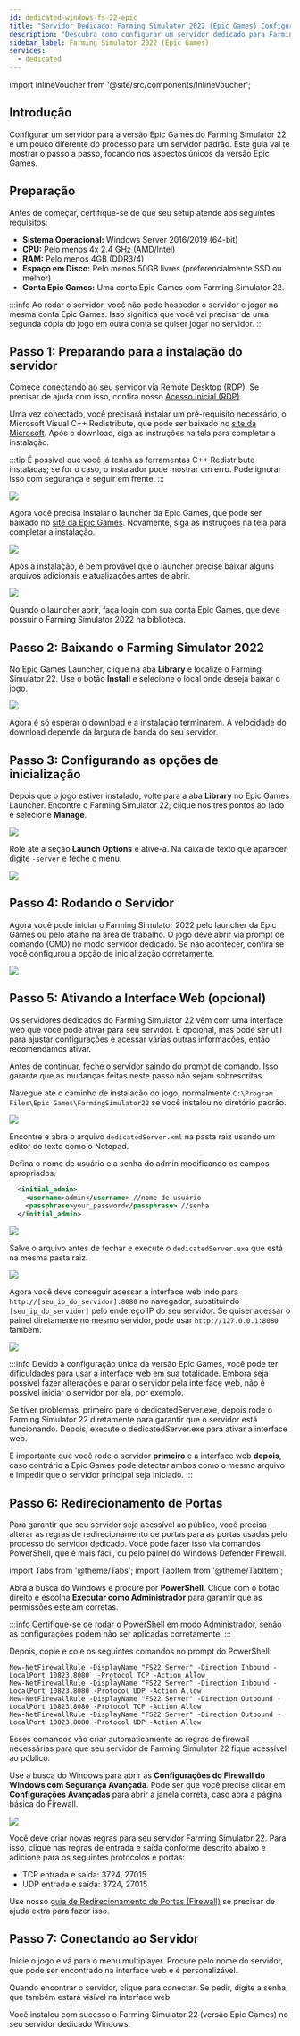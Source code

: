```yaml
---
id: dedicated-windows-fs-22-epic
title: "Servidor Dedicado: Farming Simulator 2022 (Epic Games) Configuração no Windows"
description: "Descubra como configurar um servidor dedicado para Farming Simulator 22 versão Epic Games com desempenho otimizado e requisitos únicos → Saiba mais agora"
sidebar_label: Farming Simulator 2022 (Epic Games)
services:
  - dedicated
---
```


import InlineVoucher from '@site/src/components/InlineVoucher';

## Introdução
Configurar um servidor para a versão Epic Games do Farming Simulator 22 é um pouco diferente do processo para um servidor padrão. Este guia vai te mostrar o passo a passo, focando nos aspectos únicos da versão Epic Games.

<InlineVoucher />

## Preparação

Antes de começar, certifique-se de que seu setup atende aos seguintes requisitos:
- **Sistema Operacional:** Windows Server 2016/2019 (64-bit)
- **CPU:** Pelo menos 4x 2.4 GHz (AMD/Intel)
- **RAM:** Pelo menos 4GB (DDR3/4)
- **Espaço em Disco:** Pelo menos 50GB livres (preferencialmente SSD ou melhor)
- **Conta Epic Games:** Uma conta Epic Games com Farming Simulator 22.

:::info
Ao rodar o servidor, você não pode hospedar o servidor e jogar na mesma conta Epic Games. Isso significa que você vai precisar de uma segunda cópia do jogo em outra conta se quiser jogar no servidor.
:::

## Passo 1: Preparando para a instalação do servidor
Comece conectando ao seu servidor via Remote Desktop (RDP). Se precisar de ajuda com isso, confira nosso [Acesso Inicial (RDP)](vserver-windows-userdp.md).

Uma vez conectado, você precisará instalar um pré-requisito necessário, o Microsoft Visual C++ Redistribute, que pode ser baixado no [site da Microsoft](https://learn.microsoft.com/en-US/cpp/windows/latest-supported-vc-redist?view=msvc-170). Após o download, siga as instruções na tela para completar a instalação.

:::tip
É possível que você já tenha as ferramentas C++ Redistribute instaladas; se for o caso, o instalador pode mostrar um erro. Pode ignorar isso com segurança e seguir em frente.
:::

![](https://screensaver01.zap-hosting.com/index.php/s/9kjW9QdoWtwRAbW/preview.png)

Agora você precisa instalar o launcher da Epic Games, que pode ser baixado no [site da Epic Games](https://store.epicgames.com/en-US/download). Novamente, siga as instruções na tela para completar a instalação.

![](https://screensaver01.zap-hosting.com/index.php/s/msGyRYr5cxoSti5/preview.png)

Após a instalação, é bem provável que o launcher precise baixar alguns arquivos adicionais e atualizações antes de abrir.

![](https://screensaver01.zap-hosting.com/index.php/s/Bzya5Tzj8sY7RY2/preview)

Quando o launcher abrir, faça login com sua conta Epic Games, que deve possuir o Farming Simulator 2022 na biblioteca.

## Passo 2: Baixando o Farming Simulator 2022

No Epic Games Launcher, clique na aba **Library** e localize o Farming Simulator 22. Use o botão **Install** e selecione o local onde deseja baixar o jogo.

![](https://screensaver01.zap-hosting.com/index.php/s/s9SxMgLtQHtwTPQ/preview)

Agora é só esperar o download e a instalação terminarem. A velocidade do download depende da largura de banda do seu servidor.

## Passo 3: Configurando as opções de inicialização

Depois que o jogo estiver instalado, volte para a aba **Library** no Epic Games Launcher. Encontre o Farming Simulator 22, clique nos três pontos ao lado e selecione **Manage**.

![](https://screensaver01.zap-hosting.com/index.php/s/t63G5XzxwpaLje9/preview)

Role até a seção **Launch Options** e ative-a. Na caixa de texto que aparecer, digite `-server` e feche o menu.

![](https://screensaver01.zap-hosting.com/index.php/s/HLAXkbdpanAFfbS/preview)

## Passo 4: Rodando o Servidor

Agora você pode iniciar o Farming Simulator 2022 pelo launcher da Epic Games ou pelo atalho na área de trabalho. O jogo deve abrir via prompt de comando (CMD) no modo servidor dedicado. Se não acontecer, confira se você configurou a opção de inicialização corretamente.

![](https://screensaver01.zap-hosting.com/index.php/s/Bf5LX72LWNwSFib/preview)

## Passo 5: Ativando a Interface Web (opcional)

Os servidores dedicados do Farming Simulator 22 vêm com uma interface web que você pode ativar para seu servidor. É opcional, mas pode ser útil para ajustar configurações e acessar várias outras informações, então recomendamos ativar.

Antes de continuar, feche o servidor saindo do prompt de comando. Isso garante que as mudanças feitas neste passo não sejam sobrescritas.

Navegue até o caminho de instalação do jogo, normalmente `C:\Program Files\Epic Games\FarmingSimulator22` se você instalou no diretório padrão.

![](https://screensaver01.zap-hosting.com/index.php/s/yoqHoDAFZFkP2Ps/preview)

Encontre e abra o arquivo `dedicatedServer.xml` na pasta raiz usando um editor de texto como o Notepad.

Defina o nome de usuário e a senha do admin modificando os campos apropriados. 
```xml
  <initial_admin>
    <username>admin</username> //nome de usuário
    <passphrase>your_password</passphrase> //senha
  </initial_admin>
```

![](https://screensaver01.zap-hosting.com/index.php/s/gks4Pswpyc3Wcix/preview)

Salve o arquivo antes de fechar e execute o `dedicatedServer.exe` que está na mesma pasta raiz.

![](https://screensaver01.zap-hosting.com/index.php/s/KjNeS5E8BLEgnnH/preview)

Agora você deve conseguir acessar a interface web indo para `http://[seu_ip_do_servidor]:8080` no navegador, substituindo `[seu_ip_do_servidor]` pelo endereço IP do seu servidor. Se quiser acessar o painel diretamente no mesmo servidor, pode usar `http://127.0.0.1:8080` também.

![](https://screensaver01.zap-hosting.com/index.php/s/n96fcAxyxBnfjyL/preview)

:::info
Devido à configuração única da versão Epic Games, você pode ter dificuldades para usar a interface web em sua totalidade. Embora seja possível fazer alterações e parar o servidor pela interface web, não é possível iniciar o servidor por ela, por exemplo.

Se tiver problemas, primeiro pare o dedicatedServer.exe, depois rode o Farming Simulator 22 diretamente para garantir que o servidor está funcionando. Depois, execute o dedicatedServer.exe para ativar a interface web.

É importante que você rode o servidor **primeiro** e a interface web **depois**, caso contrário a Epic Games pode detectar ambos como o mesmo arquivo e impedir que o servidor principal seja iniciado.
:::

## Passo 6: Redirecionamento de Portas

Para garantir que seu servidor seja acessível ao público, você precisa alterar as regras de redirecionamento de portas para as portas usadas pelo processo do servidor dedicado. Você pode fazer isso via comandos PowerShell, que é mais fácil, ou pelo painel do Windows Defender Firewall.

import Tabs from '@theme/Tabs';
import TabItem from '@theme/TabItem';

<Tabs>
<TabItem value="powershell" label="Via Powershell" default>

Abra a busca do Windows e procure por **PowerShell**. Clique com o botão direito e escolha **Executar como Administrador** para garantir que as permissões estejam corretas.

:::info
Certifique-se de rodar o PowerShell em modo Administrador, senão as configurações podem não ser aplicadas corretamente.
:::

Depois, copie e cole os seguintes comandos no prompt do PowerShell:
```
New-NetFirewallRule -DisplayName "FS22 Server" -Direction Inbound -LocalPort 10823,8080  -Protocol TCP -Action Allow
New-NetFirewallRule -DisplayName "FS22 Server" -Direction Inbound -LocalPort 10823,8080 -Protocol UDP -Action Allow
New-NetFirewallRule -DisplayName "FS22 Server" -Direction Outbound -LocalPort 10823,8080 -Protocol TCP -Action Allow
New-NetFirewallRule -DisplayName "FS22 Server" -Direction Outbound -LocalPort 10823,8080 -Protocol UDP -Action Allow
```

Esses comandos vão criar automaticamente as regras de firewall necessárias para que seu servidor de Farming Simulator 22 fique acessível ao público.

</TabItem>

<TabItem value="windefender" label="Via Windows Defender">

Use a busca do Windows para abrir as **Configurações do Firewall do Windows com Segurança Avançada**. Pode ser que você precise clicar em **Configurações Avançadas** para abrir a janela correta, caso abra a página básica do Firewall.

![](https://github.com/zaphosting/docs/assets/42719082/5fb9f943-7e51-4d8f-9df4-2f5ff60857d3)

Você deve criar novas regras para seu servidor Farming Simulator 22. Para isso, clique nas regras de entrada e saída conforme descrito abaixo e adicione para os seguintes protocolos e portas:
- TCP entrada e saída: 3724, 27015
- UDP entrada e saída: 3724, 27015

Use nosso [guia de Redirecionamento de Portas (Firewall)](vserver-windows-port.md) se precisar de ajuda extra para fazer isso.

</TabItem>
</Tabs>

## Passo 7: Conectando ao Servidor
Inicie o jogo e vá para o menu multiplayer. Procure pelo nome do servidor, que pode ser encontrado na interface web e é personalizável.

Quando encontrar o servidor, clique para conectar. Se pedir, digite a senha, que também estará visível na interface web.

Você instalou com sucesso o Farming Simulator 22 (versão Epic Games) no seu servidor dedicado Windows.

<InlineVoucher />